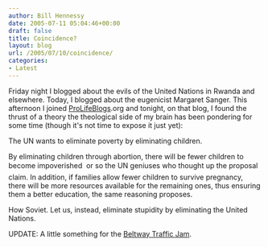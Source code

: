 ```yaml
---
author: Bill Hennessy
date: 2005-07-11 05:04:46+00:00
draft: false
title: Coincidence?
layout: blog
url: /2005/07/10/coincidence/
categories:
- Latest
---
```


Friday night I blogged about the evils of the United Nations in Rwanda and elsewhere.  Today, I blogged about the eugenicist Margaret Sanger.  This afternoon I joined [ProLifeBlogs](https://www.prolifeblogs.com/articles/archives/2005/07/unfpa_pitches_a_1.php).org and tonight, on that blog, I found the thrust of a theory the theological side of my brain has been pondering for some time (though it's not time to expose it just yet):

The UN wants to eliminate poverty by eliminating children.



> 
By eliminating children through abortion, there will be fewer children to become impoverished  or so the UN geniuses who thought up the proposal claim. In addition, if families allow fewer children to survive pregnancy, there will be more resources available for the remaining ones, thus ensuring them a better education, the same reasoning proposes.



How Soviet.  Let us, instead, eliminate stupidity by eliminating the United Nations.

UPDATE:  A little something for the [Beltway Traffic Jam](https://www.outsidethebeltway.com/archives/11277).
